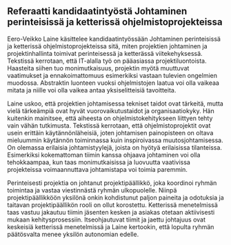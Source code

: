## Referaatti kandidaatintyöstä Johtaminen perinteisissä ja ketterissä ohjelmistoprojekteissa
Eero-Veikko Laine käsittelee kandidaatintyössään Johtaminen perinteisissä ja ketterissä ohjelmistoprojekteissa sitä, miten projektien johtaminen ja projektinhallinta toimivat perinteisessä ja ketterässä viitekehyksessä. Tekstissä kerrotaan, että IT-alalla työ on pääasiassa projektiluontoista. Haasteita siihen tuo monimutkaisuus, projektin myötä muuttuvat vaatimukset ja ennakoimattomuus esimerkiksi vastaan tulevien ongelmien muodossa. Abstraktin luonteen vuoksi ohjelmistojen laatua voi olla vaikeaa mitata ja niille voi olla vaikea antaa yksiselitteisiä tavoitteita.

Laine uskoo, että projektien johtamisessa tekniset taidot ovat tärkeitä, mutta vielä tärkeämpiä ovat hyvät vuorovaikutustaidot ja organisaatiokyky. Hän kuitenkin mainitsee, että aiheesta on ohjelmistokehitykseen liittyen tehty vain vähän tutkimusta. Tekstissä kerrotaan, että ohjelmistoprojektit ovat usein erittäin käytännönläheisiä, joten johtamisen painopisteen on oltava mieluummin käytännön toiminnassa kuin inspiroivassa muutosjohtamisessa. On olemassa erilaisia johtamistyylejä, joista on hyötyä erilaisissa tilanteissa. Esimerkiksi kokemattoman tiimin kanssa ohjaava johtaminen voi olla tehokkaampaa, kun taas monimutkaisissa ja luovuutta vaativissa projekteissa voimaannuttava johtamistapa voi toimia paremmin. 

Perinteisesti projektia on johtanut projektipäällikkö, joka koordinoi ryhmän toimintaa ja vastaa viestinnästä ryhmän ulkopuolelle. Niinpä projektipäällikköön yksilönä onkin kohdistunut paljon paineita ja odotuksia ja taitavan projektipäällikön rooli on ollut korostettu.  Ketterissä menetelmissä taas vastuu jakautuu tiimin jäsenten kesken ja asiakas otetaan aktiivisesti mukaan kehitysprosessiin. Itseohjautuvat tiimit ja jaettu johtajuus ovat keskeisiä ketterissä menetelmissä ja Laine kertookin, että lopulta ryhmän päätösvalta menee yksilön autonomian edelle.

